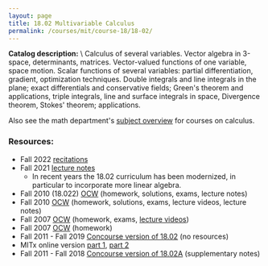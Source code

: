 ```yaml
---
layout: page
title: 18.02 Multivariable Calculus
permalink: /courses/mit/course-18/18-02/
---
```


**Catalog description:**
\\
Calculus of several variables. Vector algebra in 3-space, determinants, matrices. Vector-valued functions of one variable, space motion. Scalar functions of several variables: partial differentiation, gradient, optimization techniques. Double integrals and line integrals in the plane; exact differentials and conservative fields; Green's theorem and applications, triple integrals, line and surface integrals in space, Divergence theorem, Stokes' theorem; applications.

Also see the math department's [subject overview](https://math.mit.edu/academics/undergrad/first/calculus.html) for courses on calculus.

### Resources:
- Fall 2022 [recitations](https://ktallen.github.io/teaching/1802sp22)
- Fall 2021 [lecture notes](https://math.mit.edu/~poonen/notes02.pdf)
  - In recent years the 18.02 curriculum has been modernized, in particular to incorporate more linear algebra.
- Fall 2010 (18.022) [OCW](https://ocw.mit.edu/courses/18-022-calculus-of-several-variables-fall-2010/) (homework, solutions, exams, lecture notes)
- Fall 2010 [OCW](https://ocw.mit.edu/courses/18-02sc-multivariable-calculus-fall-2010/) (homework, solutions, exams, lecture videos, lecture notes)
- Fall 2007 [OCW](https://ocw.mit.edu/courses/18-02-multivariable-calculus-fall-2007/) (homework, exams, [lecture videos](https://www.youtube.com/watch?v=PxCxlsl_YwY&list=PL4C4C8A7D06566F38))
- Fall 2007 [OCW](https://ocw.mit.edu/courses/18-02-multivariable-calculus-spring-2006/) (homework)
- Fall 2011 - Fall 2019 [Concourse version of 18.02](http://math.rwinters.com/1802/) (no resources)
- MITx online version [part 1](https://mitxonline.mit.edu/courses/course-v1:MITxT+18.02.1x/), [part 2](https://mitxonline.mit.edu/courses/course-v1:MITxT+18.02.2x/)
- Fall 2011 - Fall 2018 [Concourse version of 18.02A](http://math.rwinters.com/18012A/) (supplementary notes)